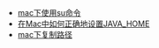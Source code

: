 - [mac下使用su命令](https://blog.csdn.net/maxsky/article/details/44905003)
- [在Mac中如何正确地设置JAVA_HOME](https://blog.csdn.net/a158123/article/details/79684499)
- [mac下复制路径](https://blog.csdn.net/cdqn10086/article/details/70216350)
